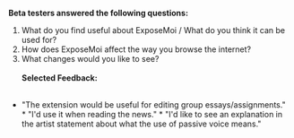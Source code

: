 <b>Beta testers answered the following questions:</b>
1) What do you find useful about ExposeMoi / What do you think it can be used for?
2) How does ExposeMoi affect the way you browse the internet?
3) What changes would you like to see?
<br><br><b>Selected Feedback:</b> <br><br>
* "The extension would be useful for editing group essays/assignments." * "I'd use it when reading the news." * "I'd like to see an explanation in the artist statement about what the use of passive voice means." 
